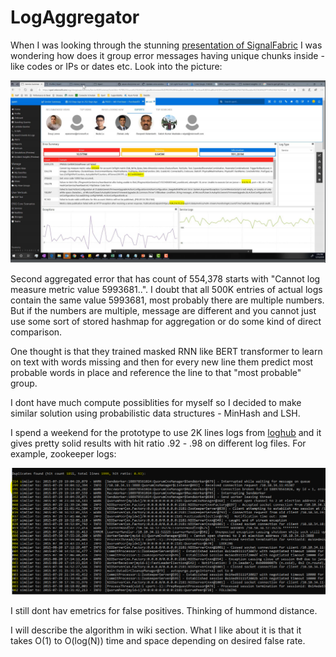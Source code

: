 # LogAggregator

When I was looking through the stunning [presentation of SignalFabric](https://www.usenix.org/sites/default/files/conference/protected-files/opml19_slides_aghajanyan.pdf) I was wondering how does it group error messages having unique chunks inside - like codes or IPs or dates etc. Look into the picture:

![](docs/SignalFabricErrorGrouping.PNG)

Second aggregated error that has count of 554,378 starts with "Cannot log measure metric value 5993681..". I doubt that all 500K entries of actual logs contain the same value 5993681, most probably there are multiple numbers. But if the numbers are multiple, message are different and you cannot just use some sort of stored hashmap for aggregation or do some kind of direct comparison.

One thought is that they trained masked RNN like BERT transformer to learn on text with words missing and then for every new line them predict most probable words in place and reference the line to that "most probable" group.

I dont have much compute possiblities for myself so I decided to make similar solution using probabilistic data structures - MinHash and LSH.

I spend a weekend for the prototype to use 2K lines logs from [loghub](https://github.com/logpai/loghub) and it gives pretty solid results with hit ratio .92 - .98 on different log files. For example, zookeeper logs:

![](docs/ZookeeperAggr.PNG)

I still dont hav emetrics for false positives. Thinking of hummond distance.

I will describe the algorithm in wiki section. What I like about it is that it takes O(1) to O(log(N)) time and space depending on desired false rate.






